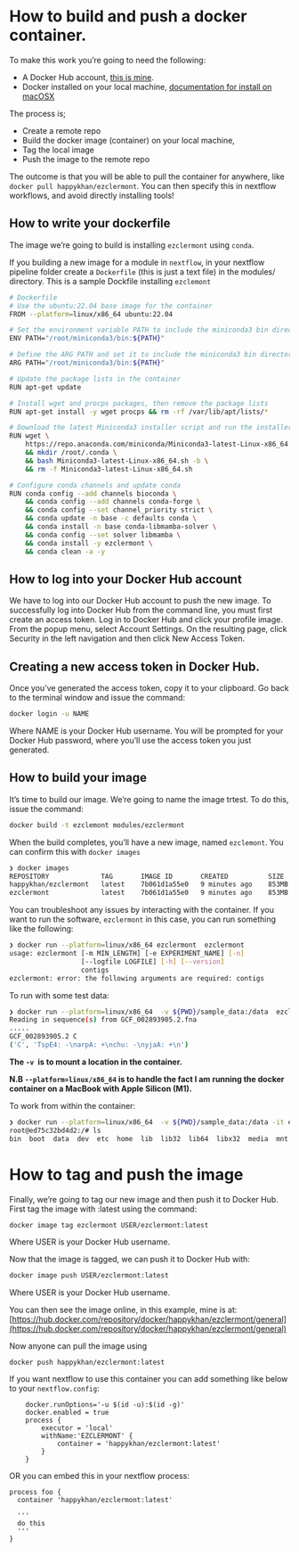 # How to build and push a docker container. 
To make this work you’re going to need the following:

* A Docker Hub account, [this is mine](https://hub.docker.com/repository/docker/happykhan).
* Docker installed on your local machine, [documentation for install on macOSX](https://docs.docker.com/desktop/install/mac-install/)

The process is; 

* Create a remote repo 
* Build the docker image (container) on your local machine, 
* Tag the local image
* Push the image to the remote repo 

The outcome is that you will be able to pull the container for anywhere, like `docker pull happykhan/ezclermont`. 
You can then specify this in nextflow workflows, and avoid directly installing tools!

## How to write your dockerfile
The image we’re going to build is installing `ezclermont` using `conda`. 

If you building a new image for a module in `nextflow`, in your nextflow pipeline folder create a `Dockerfile` (this is just a text file) in the modules/<your module name> directory. 
This is a sample Dockfile installing `ezclemont` 

```bash 
# Dockerfile
# Use the ubuntu:22.04 base image for the container
FROM --platform=linux/x86_64 ubuntu:22.04

# Set the environment variable PATH to include the miniconda3 bin directory
ENV PATH="/root/miniconda3/bin:${PATH}"

# Define the ARG PATH and set it to include the miniconda3 bin directory
ARG PATH="/root/miniconda3/bin:${PATH}"

# Update the package lists in the container
RUN apt-get update

# Install wget and procps packages, then remove the package lists
RUN apt-get install -y wget procps && rm -rf /var/lib/apt/lists/*

# Download the latest Miniconda3 installer script and run the installer
RUN wget \
    https://repo.anaconda.com/miniconda/Miniconda3-latest-Linux-x86_64.sh \
    && mkdir /root/.conda \
    && bash Miniconda3-latest-Linux-x86_64.sh -b \
    && rm -f Miniconda3-latest-Linux-x86_64.sh 

# Configure conda channels and update conda
RUN conda config --add channels bioconda \
    && conda config --add channels conda-forge \
    && conda config --set channel_priority strict \
    && conda update -n base -c defaults conda \
    && conda install -n base conda-libmamba-solver \
    && conda config --set solver libmamba \
    && conda install -y ezclermont \ 
    && conda clean -a -y
```

## How to log into your Docker Hub account
We have to log into our Docker Hub account to push the new image. To successfully log into Docker Hub from the command line, you must first create an access token. Log in to Docker Hub and click your profile image. From the popup menu, select Account Settings. On the resulting page, click Security in the left navigation and then click New Access Token.

## Creating a new access token in Docker Hub.
Once you’ve generated the access token, copy it to your clipboard. Go back to the terminal window and issue the command:

```bash
docker login -u NAME
```

Where NAME is your Docker Hub username. You will be prompted for your Docker Hub password, where you’ll use the access token you just generated.

## How to build your image
It’s time to build our image. We’re going to name the image trtest. To do this, issue the command:

```bash
docker build -t ezclemont modules/ezclermont
```

When the build completes, you’ll have a new image, named `ezclemont`. You can confirm this with `docker images`

```bash
❯ docker images
REPOSITORY             TAG       IMAGE ID       CREATED          SIZE
happykhan/ezclermont   latest    7b061d1a55e0   9 minutes ago    853MB
ezclermont             latest    7b061d1a55e0   9 minutes ago    853MB
```

You can troubleshoot any issues by interacting with the container. If you want to run the software, `ezclermont` in this case, you can run something like the following: 

```bash
❯ docker run --platform=linux/x86_64 ezclermont  ezclermont
usage: ezclermont [-m MIN_LENGTH] [-e EXPERIMENT_NAME] [-n]
                  [--logfile LOGFILE] [-h] [--version]
                  contigs
ezclermont: error: the following arguments are required: contigs
```

To run with some test data:

```bash
❯ docker run --platform=linux/x86_64  -v ${PWD}/sample_data:/data  ezclermont ezclermont  /data/GCF_002893905.2.fna
Reading in sequence(s) from GCF_002893905.2.fna
.....
GCF_002893905.2 C
('C', 'TspE4: -\narpA: +\nchu: -\nyjaA: +\n')
```

**The `-v `is to mount a location in the container.**

**N.B `--platform=linux/x86_64` is to handle the fact I am running the docker container on a MacBook with Apple Silicon (M1).**

To work from within the container: 

```bash
❯ docker run --platform=linux/x86_64  -v ${PWD}/sample_data:/data -it ezclermont bash                              
root@ed75c32bd4d2:/# ls
bin  boot  data  dev  etc  home  lib  lib32  lib64  libx32  media  mnt  opt  proc  root  run  sbin  srv  sys  tmp  usr  var
```

# How to tag and push the image
Finally, we’re going to tag our new image and then push it to Docker Hub. First tag the image with :latest using the command:

```bash
docker image tag ezclermont USER/ezclermont:latest
```

Where USER is your Docker Hub username.

Now that the image is tagged, we can push it to Docker Hub with:

```bash
docker image push USER/ezclermont:latest
```

Where USER is your Docker Hub username.

You can then see the image online, in this example, mine is at: [https://hub.docker.com/repository/docker/happykhan/ezclermont/general](https://hub.docker.com/repository/docker/happykhan/ezclermont/general)

Now anyone can pull the image using 

```
docker push happykhan/ezclermont:latest
```

If you want nextflow to use this container you can add something like below to your `nextflow.config`:

```
    docker.runOptions='-u $(id -u):$(id -g)'
    docker.enabled = true
    process {
        executor = 'local'
        withName:'EZCLERMONT' {
            container = 'happykhan/ezclermont:latest'
        }
    }   
```

OR you can embed this in your nextflow process: 

```
process foo {
  container 'happykhan/ezclermont:latest'

  '''
  do this
  '''
}
```
